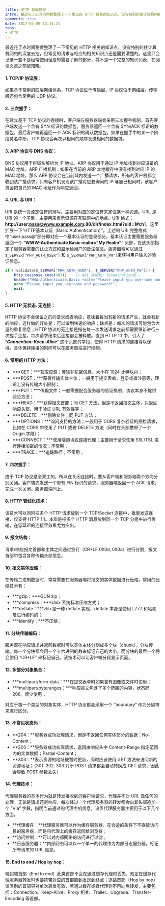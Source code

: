 ```yaml
---
title: HTTP 基础整理
intro: 最近花了点时间稍微整理了一下常见的 HTTP 相关的知识点，没有特别的往计算机网络的深度去挖，但常见的请求与相应的相关知识点还是需要清楚的。这里只会记录一些不是经常使用但是却需要了解的部分，并不是一个完整的知识列表，在阅读文章之前请知晓。
comments: true
date: 2017-03-09 13:15:24
tags:
- HTTP
---
```



最近花了点时间稍微整理了一下常见的 HTTP 相关的知识点，没有特别的往计算机网络的深度去挖，但常见的请求与相应的相关知识点还是需要清楚的。这里只会记录一些不是经常使用但是却需要了解的部分，并不是一个完整的知识列表，在阅读文章之前请知晓。

#### 1. TCP/IP 协议族：

如果基于常用的四层网络体系，TCP 协议位于传输层，IP 协议位于网络层。传输层还包含常用的 UDP 协议。

#### 2. 三次握手：

在建立基于 TCP 协议的连接时，客户端与服务器端会采用三次握手机制。首先客户端发送一个含有 SYN 标识的数据包，服务器返回一个含有 SYN/ACK 标识的数据包，最后客户端再返回一个 ACK 标识的确认数据包。如果在握手中的某一个阶段莫名中断，TCP 协议会再次以相同的顺序发送相同的数据包。

#### 3. ARP 协议与 DNS 协议：

DNS 协议用于将域名解析为 IP 地址。ARP 协议用于通过 IP 地址找到对应设备的 MAC 地址。ARP 广播机制：如果在当前的 ARP 本地缓存中没有找到对应 IP 的 MAC 地址，那么 ARP 协议会在当前域内发送一个广播请求，所有的客户机都会收到该广播请求，只有客户机发现该广播对应要询问的 IP 与自己相同时，该客户机会把自己的 MAC 地址作为响应返回。

#### 4. URL 与 URI：

URI 是统一资源定位符的简写，主要用对应的定位符来定位某一种资源。URL 是 URI 的一个子集，主要用来表示资源在互联网中的地点。URI 格式：**http://user:pass@www.example.com:80/dir/index.html?uid=1#ch1**。这里扩展一下“HTTP基本认证（Basic Authentication）”。上述的 URI 完整格式中“user:pass@”部分即对应一个基本认证的登录部分。基本认证主要需要服务器返回一个 “**WWW-Authenticate Basic realm="My Realm"**” 头部，在该头部指定了服务器需要的认证方式和显示给用户的备注信息。服务器端可以通过 `$_SERVER["PHP_AUTH_USER"]` 和 `$_SERVER["PHP_AUTH_PW"]`来获得用户输入的验证信息。


```php
if (!validate($_SERVER["PHP_AUTH_USER"], $_SERVER["PHP_AUTH_PW"])) {
    http_response_code(401);    // 401 未授权: (Unauthorized)；
    header("WWW-Authenticate:Basic realm='Please input you username and password!'");
    echo "Please input you username and password!";
    exit;
}
```

#### 5. HTTP 无状态. 无连接：

HTTP 协议不会保留之前的请求或者响应，意味着每当有新的请求产生，就会有新的响应，这样做的好处是：可以做到快速的响应；缺点是：每次的请求可能包含大量的重复信息；HTTP 协议的无连接是指在每一次发送请求之前都需要重新进行三次握手连接，每次请求结束后连接都会被释放。直到 HTTP 1.1 中，引入了 “***Connection: Keep-Alive***” 这个头部的字段，使得 HTTP 请求的连接得以保持，具体保持连接的时间可以在服务器端进行控制。

#### 6. 常用的 HTTP 方法：

* ***GET：***获取资源；传输非机密信息，大小在 1024 比特以内；
* ***POST：***获得传输实体主体；一般用于提交表单，登录或者注册等，理论上没有传输大小限制；
* ***PUT：***传输文件；一般需要配合服务器的验证机制，协议本身不提供验证方法；
* ***HEAD：***获得报文首部；同 GET 方法，但是不返回报文主体，只返回响应头部，用于验证 URL 有效性等；
* ***DELETE：***删除文件；同 PUT 方法；
* ***OPTIONS：***询问支持的方法；一般用于 CORS 复杂验证的预检请求，比如在 CORS 中使用了 PUT 或者 DELETE 方法（同时在头部携带了一个 Origin 字段）；
* ***CONNECT：***使用隧道协议连接代理；主要用于请求使用 SSL/TSL 进行连接加密的情况；不常用；
* ***TRACE：***追踪路径；不常用；

#### 7. 四次握手：

由于 TCP 协议是全双工的，所以在关闭连接时，要从客户端和服务端两个方向分别关闭。客户端先发送一个带有 FIN 标识的请求，服务器端返回一个 ACK 请求，完成一次关闭。服务器端同上。

#### 8. HTTP 管线化技术：

该技术可以同时把多个 HTTP 请求放到一个 TCP/Socket 连接中，批量发送连接，仅支持 HTTP 1.1。本质是把多个 HTTP 消息放到同一个 TCP 分组中进行传输，在低延迟的连接里效果尤为突出。

#### 9. 报文结构：

请求/响应报文首部和主体之间通过空行（CR+LF 0X0d, 0X0a）进行分割，报文首部中包含各种传输头部信息。

#### 10. 报文实体压缩：

在传输二进制数据时，常常需要在服务器端将报文的实体数据进行压缩，常用的压缩技术有：

* ***gzip：***GUN zip；
* ***compress：***Unix 系统标准压缩方式；
* ***deflate：***zlib 是一种 deflate 实现，deflate 本身是使用 LZ77 和哈弗曼进行编码的；
* ***identify：***不压缩；

#### 11. 分块传输编码：

服务器在响应请求并返回数据时可以实体主体分割成多个块（chunk），分块传输。每一个分块都会用一个十六进制的数来标记自己的大小，而分块的最后一个将会使用 “CR+LF” 来标记自己。该技术可以让客户端分段显示页面。

#### 12. 多部分对象集合：

* ***multipart/form-data：***在提交表单时如果含有图像或文件时使用；
* ***multipart/byteranges：***响应报文包含了多个范围的内容，状态码206。很少使用；

对应于每一个类型的对象实体，HTTP 协议都会采用一个 “boundary” 作为分隔符来进行区分。

#### 13. 不常见状态码：

* **204：**服务器成功处理请求，但是不返回任何实体部分的数据；No-Content；
* **206：**服务器成功处理请求，返回由响应头中 Content-Range 指定范围内的实体数据；Partial-Content；
* **303：**表示资源的地址被暂时更新，同时应该使用 GET 方法来访问新的资源地址；（301. 302. 303 对于 POST 请求都会自动转换成 GET 请求，因此会导致 POST 参数丢失）

#### 14. 代理技术：

代理服务器的基本行为就是转发接收到的客户端请求，代理并不对 URL 做任何的处理。无论是请求还是响应，每次经过一个代理服务器的转发都会向其头部追加一个 “Via” 字段，指明当前通过的代理主机信息。设置代理服务器主要用于以下几个方面。

* **代理缓存：**代理服务器可以作为缓存服务器，在合适的条件下不直接访问目的服务器，而是将代理上的缓存返回给浏览器；
* **访问控制：**可以对内部网络的访问进行过滤；
* **日志服务器：**内部网络可以以一个单一的代理作为内部日志服务器，标记所有请求的 URL 信息。

#### 15. End to end / Hop by hop：

端到端首部（End to end）此类首部不会在通过缓存代理时丢失，规定在缓存代理服务器转发时也要携带对应的首部直到发送到终点；逐跳首部（Hop by hop）该类别的首部只对单次转发有效，若通过缓存或者代理则不再向后转发，主要包括：Connection、Keep-Alive、Proxy 相关、Trailer、Upgrade、Transfer-Encoding 等首部。


